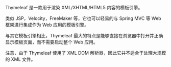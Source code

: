 Thymeleaf 是一款用于渲染 XML/XHTML/HTML5 内容的模板引擎。

类似 JSP，Velocity，FreeMaker 等，它也可以轻易的与 Spring MVC 等 Web 框架进行集成作为 Web 应用的模板引擎。

与其它模板引擎相比，Thymeleaf 最大的特点是能够直接在浏览器中打开并正确显示模板页面，而不需要启动整个 Web 应用。

注意，由于 Thymeleaf 使用了 XML DOM 解析器，因此它并不适合于处理大规模的 XML 文件。